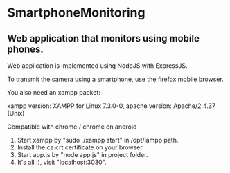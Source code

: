 # SmartphoneMonitoring

## Web application that monitors using mobile phones.

Web application is implemented using NodeJS with ExpressJS.

To transmit the camera using a smartphone, use the firefox mobile browser.

You also need an xampp packet:

xampp version: XAMPP for Linux 7.3.0-0, 
apache version: Apache/2.4.37 (Unix)

Compatible with chrome / chrome on android

1. Start xampp by "sudo ./xampp start" in /opt/lampp path.
2. Install the ca.crt certificate on your browser
2. Start app.js by "node app.js" in project folder.
3. It's all :), visit "localhost:3030".
